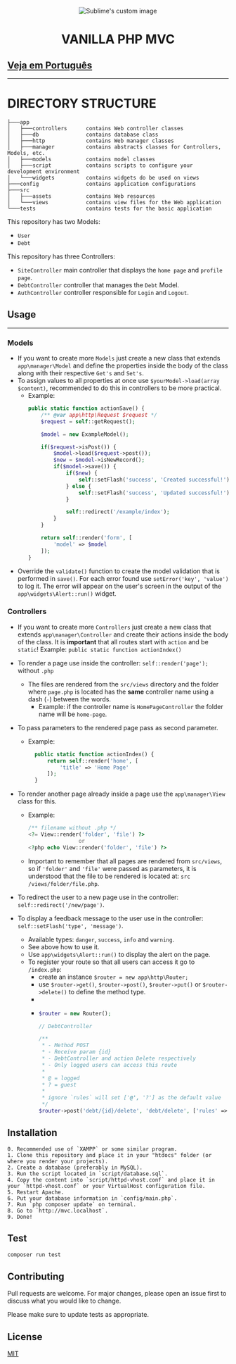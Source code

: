 <p align="center">
  <img src="https://www.php.net/images/logos/new-php-logo.png" alt="Sublime's custom image"/>
</p>

<h1 style="text-align: center; font-weight: bold">VANILLA PHP MVC</h1>

## [Veja em Português](README.PTBR.md)

---

# DIRECTORY STRUCTURE
```
├───app
│   ├───controllers      contains Web controller classes
│   ├───db               contains database class
│   ├───http             contains Web manager classes
│   ├───manager          contains abstracts classes for Controllers, Models, etc.
│   ├───models           contains model classes
│   ├───script           contains scripts to configure your development environment
│   └───widgets          contains widgets do be used on views
├───config               contains application configurations 
├───src
│   ├───assets           contains Web resources
│   └───views            contains view files for the Web application
└───tests                contains tests for the basic application
```

This repository has two Models:
- `User`
- `Debt`

This repository has three Controllers:
- `SiteController` main controller that displays the `home page` and `profile page`.
- `DebtController` controller that manages the `Debt` Model.
- `AuthController` controller responsible for `Login` and `Logout`.

## Usage

---

### Models

- If you want to create more `Models` just create a new class that extends `app\manager\Model` and define the properties inside the body of the class along with their respective `Get's` and `Set's`.
- To assign values ​​to all properties at once use `$yourModel->load(array $content)`, recommended to do this in controllers to be more practical.
  - Example:
    ```php
    public static function actionSave() {
        /** @var app\http\Request $request */
        $request = self::getRequest();

        $model = new ExampleModel();

        if($request->isPost()) {
            $model->load($request->post());
            $new = $model->isNewRecord();
            if($model->save()) {
                if($new) {
                    self::setFlash('success', 'Created successful!');
                } else {
                    self::setFlash('success', 'Updated successful!');
                }

                self::redirect('/example/index');
            }
        }

        return self::render('form', [
            'model' => $model
        ]);
    }
    ```
- Override the `validate()` function to create the model validation that is performed in `save()`. For each error found use `setError('key', 'value')` to log it. The error will appear on the user's screen in the output of the `app\widgets\Alert::run()` widget.

### Controllers

- If you want to create more `Controllers` just create a new class that extends `app\manager\Controller` and create their actions inside the body of the class. It is **important** that all routes start with `action` and be `static`! Example: `public static function actionIndex()`

- To render a page use inside the controller: `self::render('page');` without `.php`
  - The files are rendered from the `src/views` directory and the folder where `page.php` is located has the **same** controller name using a dash (`-`) between the words.
    - Example: if the controller name is `HomePageController` the folder name will be `home-page`.
- To pass parameters to the rendered page pass as second parameter.
  - Example: 
    ```php
      public static function actionIndex() {
          return self::render('home', [
              'title' => 'Home Page'
          ]);
      }
    ```
- To render another page already inside a page use the `app\manager\View` class for this.
  - Example:
    ```php
    /** filename without .php */
    <?= View::render('folder', 'file') ?>
                    or
    <?php echo View::render('folder', 'file') ?>
    ```
  - Important to remember that all pages are rendered from `src/views`, so if `'folder'` and `'file'` were passed as parameters, it is understood that the file to be rendered is located at: `src /views/folder/file.php`.
- To redirect the user to a new page use in the controller: `self::redirect('/new/page')`.
- To display a feedback message to the user use in the controller: `self::setFlash('type', 'message')`.
  - Available types: `danger`, `success`, `info` and `warning`.
  - See above how to use it.
  - Use `app\widgets\Alert::run()` to display the alert on the page.
  - To register your route so that all users can access it go to `/index.php`:
    - create an instance `$router = new app\http\Router;`
    - use `$router->get()`, `$router->post()`, `$router->put()` or `$router->delete()` to define the method type.
    - 
    - ```php
      $router = new Router();

      // DebtController

      /**
       * - Method POST
       * - Receive param {id}
       * - DebtController and action Delete respectively
       * - Only logged users can access this route
       * 
       * @ = logged
       * ? = guest
       * 
       * ignore `rules` will set ['@', '?'] as the default value
       */
      $router->post('debt/{id}/delete', 'debt/delete', ['rules' => '@']);
      ```

## Installation

```
0. Recommended use of `XAMPP` or some similar program.
1. Clone this repository and place it in your "htdocs" folder (or where you render your projects).
2. Create a database (preferably in MySQL).
3. Run the script located in `script/database.sql`.
4. Copy the content into `script/httpd-vhost.conf` and place it in your `httpd-vhost.conf` or your VirtualHost configuration file.
5. Restart Apache.
6. Put your database information in `config/main.php`.
7. Run `php composer update` on terminal.
8. Go to `http://mvc.localhost`.
9. Done!
```

## Test

```bash
composer run test
```

## Contributing
Pull requests are welcome. For major changes, please open an issue first to discuss what you would like to change.

Please make sure to update tests as appropriate.

## License
[MIT](https://choosealicense.com/licenses/mit/)